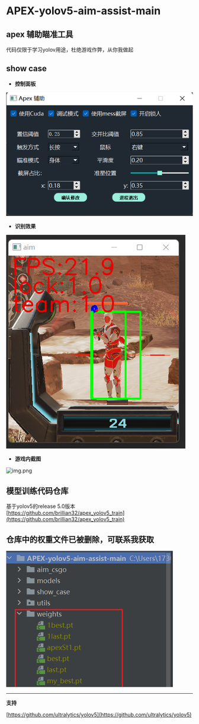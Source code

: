 # APEX-yolov5-aim-assist-main

## apex 辅助瞄准工具
代码仅限于学习yolov用途，杜绝游戏作弊，从你我做起

## show case

* **控制面板**

![img.png](img.png)


* **识别效果**

![img_1.png](show_case/img_1.png)

* **游戏内截图**

![img.png](show_case/img.png)

## 模型训练代码仓库
基于yolov5的release 5.0版本 [https://github.com/brillian32/apex_yolov5_train](https://github.com/brillian32/apex_yolov5_train)

## 仓库中的权重文件已被删除，可联系我获取

![img.png](show_case/3img.png)

----------------------------------
**支持**

[https://github.com/ultralytics/yolov5](https://github.com/ultralytics/yolov5)